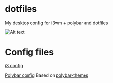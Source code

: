 # dotfiles
My desktop config for i3wm + polybar and dotfiles

![Alt text](screenshots/desktop-screenshot.png?raw=true)

# Config files
[i3 config](home/.config/i3/config)

[Polybar config](home/.config/polybar/config.ini) Based on [polybar-themes](https://github.com/adi1090x/polybar-themes)

